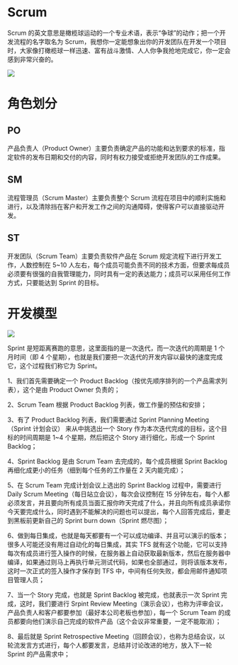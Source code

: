 # Scrum

Scrum 的英文意思是橄榄球运动的一个专业术语，表示“争球”的动作；把一个开发流程的名字取名为 Scrum，我想你一定能想象出你的开发团队在开发一个项目时，大家像打橄榄球一样迅速、富有战斗激情、人人你争我抢地完成它，你一定会感到非常兴奋的。

![](https://i.postimg.cc/R0Y18Jsf/image.png)

# 角色划分

## PO

产品负责人（Product Owner）主要负责确定产品的功能和达到要求的标准，指定软件的发布日期和交付的内容，同时有权力接受或拒绝开发团队的工作成果。

## SM

流程管理员（Scrum Master）主要负责整个 Scrum 流程在项目中的顺利实施和进行，以及清除挡在客户和开发工作之间的沟通障碍，使得客户可以直接驱动开发。

## ST

开发团队（Scrum Team）主要负责软件产品在 Scrum 规定流程下进行开发工作，人数控制在 5~10 人左右，每个成员可能负责不同的技术方面，但要求每成员必须要有很强的自我管理能力，同时具有一定的表达能力；成员可以采用任何工作方式，只要能达到 Sprint 的目标。

# 开发模型

![](https://i.postimg.cc/BvbcMBg4/image.png)

Sprint 是短距离赛跑的意思，这里面指的是一次迭代，而一次迭代的周期是 1 个月时间（即 4 个星期），也就是我们要把一次迭代的开发内容以最快的速度完成它，这个过程我们称它为 Sprint。

1、我们首先需要确定一个 Product Backlog（按优先顺序排列的一个产品需求列表），这个是由 Product Owner 负责的；

2、Scrum Team 根据 Product Backlog 列表，做工作量的预估和安排；

3、有了 Product Backlog 列表，我们需要通过 Sprint Planning Meeting（Sprint 计划会议） 来从中挑选出一个 Story 作为本次迭代完成的目标，这个目标的时间周期是 1~4 个星期，然后把这个 Story 进行细化，形成一个 Sprint Backlog；

4、Sprint Backlog 是由 Scrum Team 去完成的，每个成员根据 Sprint Backlog 再细化成更小的任务（细到每个任务的工作量在 2 天内能完成）；

5、在 Scrum Team 完成计划会议上选出的 Sprint Backlog 过程中，需要进行 Daily Scrum Meeting（每日站立会议），每次会议控制在 15 分钟左右，每个人都必须发言，并且要向所有成员当面汇报你昨天完成了什么，并且向所有成员承诺你今天要完成什么，同时遇到不能解决的问题也可以提出，每个人回答完成后，要走到黑板前更新自己的 Sprint burn down（Sprint 燃尽图）；

6、做到每日集成，也就是每天都要有一个可以成功编译、并且可以演示的版本；很多人可能还没有用过自动化的每日集成，其实 TFS 就有这个功能，它可以支持每次有成员进行签入操作的时候，在服务器上自动获取最新版本，然后在服务器中编译，如果通过则马上再执行单元测试代码，如果也全部通过，则将该版本发布，这时一次正式的签入操作才保存到 TFS 中，中间有任何失败，都会用邮件通知项目管理人员；

7、当一个 Story 完成，也就是 Sprint Backlog 被完成，也就表示一次 Sprint 完成，这时，我们要进行 Srpint Review Meeting（演示会议），也称为评审会议，产品负责人和客户都要参加（最好本公司老板也参加），每一个 Scrum Team 的成员都要向他们演示自己完成的软件产品（这个会议非常重要，一定不能取消）；

8、最后就是 Sprint Retrospective Meeting（回顾会议），也称为总结会议，以轮流发言方式进行，每个人都要发言，总结并讨论改进的地方，放入下一轮 Sprint 的产品需求中；
